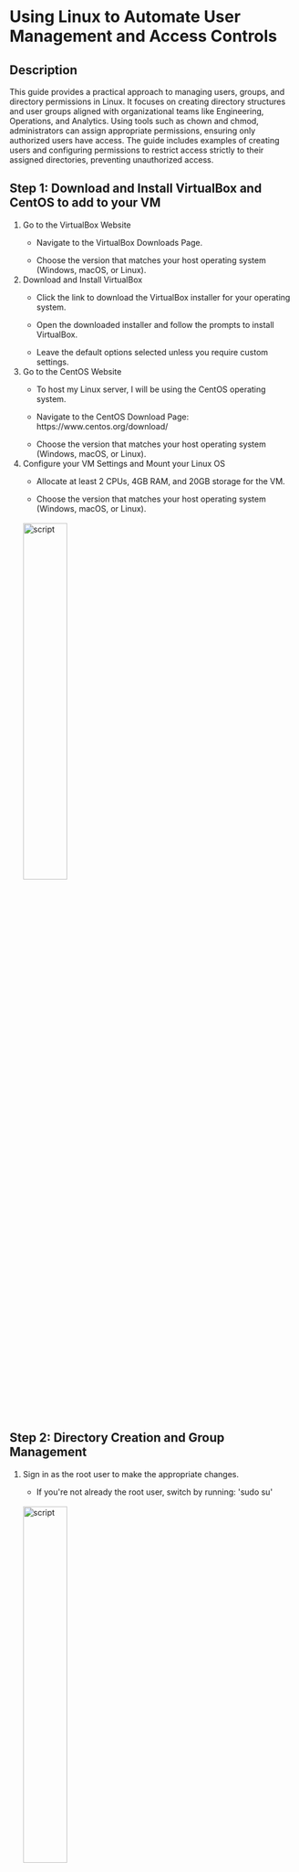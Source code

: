 # Using Linux to Automate User Management and Access Controls
<h2>Description</h2>
This guide provides a practical approach to managing users, groups, and directory permissions in Linux. It focuses on creating directory structures and user groups aligned with organizational teams like Engineering, Operations, and Analytics. Using tools such as chown and chmod, administrators can assign appropriate permissions, ensuring only authorized users have access.
The guide includes examples of creating users and configuring permissions to restrict access strictly to their assigned directories, preventing unauthorized access.
<br />
<h2>Step 1: Download and Install VirtualBox and CentOS to add to your VM </h2>
<ol>
   <li>Go to the VirtualBox Website</li>
   <ul>
      <li>Navigate to the VirtualBox Downloads Page.</li>
   </ul>
   <ul>
      <li>Choose the version that matches your host operating system (Windows, macOS, or Linux).</li>
   </ul>
   <li>Download and Install VirtualBox</li>
   <ul>
      <li>Click the link to download the VirtualBox installer for your operating system.</li>
   </ul>
   <ul>
      <li>Open the downloaded installer and follow the prompts to install VirtualBox.</li>
   </ul>
   <ul>
      <li>Leave the default options selected unless you require custom settings.</li>
   </ul>
   <li>Go to the CentOS Website</li>
   <ul>
      <li>To host my Linux server, I will be using the CentOS operating system.</li>
   </ul>
   <ul>
      <li>Navigate to the CentOS Download Page: https://www.centos.org/download/</li>
   </ul>
   <ul>
      <li>Choose the version that matches your host operating system (Windows, macOS, or Linux).</li>
   </ul>
   <li>Configure your VM Settings and Mount your Linux OS</li>
   <ul>
      <li>Allocate at least 2 CPUs, 4GB RAM, and 20GB storage for the VM.</li>
   </ul>
   <ul>
      <li>Choose the version that matches your host operating system (Windows, macOS, or Linux).</li>
   </ul>
   <br><img src="https://imgur.com/yTznV63.png" height="40%" width="40%" alt="script"/>
   <br/>
</ol>
<h2>Step 2: Directory Creation and Group Management </h2>
<ol>
   <li>Sign in as the root user to make the appropriate changes.</li>
   <ul>
      <li>If you're not already the root user, switch by running: 'sudo su'</li>
   </ul>
   <br/>
   <img src="https://imgur.com/VxKIU5j.png" height="40%" width="40%" alt="script"/>
   <br/>
   <li>Create 3 directories: Engineering, Operations, Analytics</li>
   <img src="https://imgur.com/lDg1CTi.png" height="40%" width="40%" alt="script"/>
   <br/>
   <li>Create several blank dummy files in each directory:</li>
   <img src="https://imgur.com/4TM5d0s.png" height="40%" width="40%" alt="script" "/>
   <br/>
   <li>Using the command 'cd' to enter each created directory and 'ls' to view your created files.</li>
   <ul>
      <li>Explanation- cd means: change directory, ls means: list files, touch means: create new files </li>
   </ul>
   <img src="https://imgur.com/OctSqJH.png" height="40%" width="40%" alt="script" "/>
   <br/>
   <img src="https://imgur.com/Kb3ZvFA.png" height="40%" width="40%" alt="script" "/>
   <br/>
   <img src="https://imgur.com/SNiJSiJ.png" height="40%" width="40%" alt="script" "/>
   <br/>
   </ul>
   <li>Create 3 groups: Engineering, Operations, Analytics</li>
   <img src="https://imgur.com/7W7QiVt.png" height="40%" width="40%" alt="script" "/> <br/>
   <ul>
      <li>Run the following command 'cat /etc/group' to view a list of all the created groups. </li>
   </ul>
   <img src="https://imgur.com/at8JCC2.png" height="40%" width="40%" alt="script" "/> <br/>
   <li>Assign the respective group to each directory using the 'chown' command:</li>
   <ul>
      <li>Run the following commands: 'sudo chown root:Engineers Engineering', 'sudo chown root:Operations Operations', 'sudo chown root:DataAnalysts Analytics'. Then, run the command 'll'(displays a long list of file info) to list all the file permissions. </li>
   </ul>
   <img src="https://imgur.com/BxLxwMl.png" height="40%" width="40%" alt="script" "/> <br/>
   <li>Set permissions using chmod so only the group owner has access:</li>
   <img src="https://imgur.com/o3fHpll.png" height="40%" width="40%" alt="script" "/> <br/>
   <ul>
      <li>chmod: changes file permissions, 770 means: sets files or directory permissions so only the owner and group can read, write, and execurte while others cannot.  </li>
   </ul>
   <img src="https://imgur.com/S0l5PUS.png" height="40%" width="40%" alt="script" "/> <br/>
   <li>Create the users with their associated group and set passwords for them by running the  following commands:</li>
   <img src="https://imgur.com/GwGeTA2.png" height="40%" width="40%" alt="script" "/> <br/>

   <li>Explanation: </li>
   <ul>
    <li> -m: Creates a home directory for the user.</li>
   </ul>
   <ul>
    <li> -G Engineers: Adds the user to the Engineers group.</li>
   </ul>
   <ul>
    <li> -s /bin/bash: Sets /bin/bash as the default shell for the user.</li>
   </ul>
   <ul>
    <li>-c "Jordan Blake, jblake@linuxproject.com": Adds the full name and email to the comment (GECOS) field.</li>
   </ul>
   <ul>
    <li>echo "jblake:password" | sudo chpasswd: This sets the password for the user (password should be replaced with the actual password you want to assign).</li>
   </ul>
</ol>
<h2>Step 3: Verify User Prmissions </h2>
<ol>
   <li>Switch to each user and verify directory permissions. Switch to each user with su:</li>
    <br><img src="https://imgur.com/jW2Hd5J.png" height="30%" width="30%" alt="script"/></br>
   <ul>
      <li>Verify that only /Engineering is accessible to jblake by trying to cd into the other directories (/Operations and /Analytics). They should get a "Permission denied" error.</li>
   </ul>
   <ul>
      <li>Use the following commands to test:</li>
   </ul>
   <img src="https://imgur.com/wSFoM16.png" height="30%" width="30%" alt="script"/>
   <br/>
</ol>
<h2>Step 4: Create Bash Script for Automation </h2>
<ol>
   <li>Now, let’s create a bash script that automates everything we did for user and permission creation.</li>
   <ul>
      <li>Run the code: nano setup_users_and_permissions.sh</li>
   </ul>
   <img src="https://imgur.com/LfKoiGW.png" height="40%" width="40%" alt="script"/>
   <br/>

   <li>Create the bash script by running the following:</li>
   <ul>
      <img src="https://imgur.com/e8QQhBB.png" height="40%" width="40%" alt="script"/>
      <br/>
   </ul>

   </ul>
   <li>Make the script executable:</li>
   <ul>
      <li>Run the following script: chmod +x setup_users_and_permissions.sh</li>
      <img src="https://imgur.com/9JCPC7W.png" height="25%" width="25%" alt="script"/>
      <br/>
      <ul>
      <li> Run the script as the root user</li>
      </ul>
<li>Note, when running script, it will says users already exists as we already created them earlier. This script automates our process making it more efficient. You can now login as the created users and test that the permissions are accurate.</li>
   </ul>
</ol>
   <h2>Step 7: Conclusion</h2>
  In conclusion, this guide offers a practical framework for managing users, groups, and directory permissions in Linux. By aligning directory structures and user groups with organizational teams such as Engineering, Operations, and Analytics, administrators can streamline access control. Leveraging tools like chown and chmod, permissions can be precisely configured to ensure that only authorized users access specific directories. Through clear examples of user creation and permission configuration, this guide demonstrates how to effectively restrict access and enhance security within a Linux environment..     
</ol>
